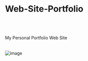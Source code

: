 # Web-Site-Portfolio
<br><br><br>
My Personal Portfolio Web Site 
<br><br><br>
![image](https://github.com/ilhankartal/Web-Site-Portfolio/assets/60729522/408e0c9a-49b3-4140-b5e8-18464775b97c)
